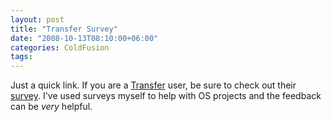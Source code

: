 ```yaml
---
layout: post
title: "Transfer Survey"
date: "2008-10-13T08:10:00+06:00"
categories: ColdFusion 
tags: 
---
```


Just a quick link. If you are a <a href="http://www.transfer-orm.com/">Transfer</a> user, be sure to check out their <a href="http://spreadsheets.google.com/viewform?key=pJCuG-fQNocR0dR0xL3j_FA&hl=en">survey</a>. I've used surveys myself to help with OS projects and the feedback can be <i>very</i> helpful.
